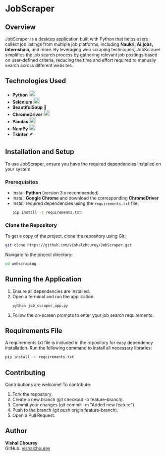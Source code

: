 # JobScraper

## Overview

JobScraper is a desktop application built with Python that helps users collect job listings from multiple job platforms, including **Naukri, Ai.jobs, Internshala**, and more. By leveraging web scraping techniques, JobScraper simplifies the job search process by gathering relevant job postings based on user-defined criteria, reducing the time and effort required to manually search across different websites.

## Technologies Used

- **Python** <img src="https://raw.githubusercontent.com/marwin1991/profile-technology-icons/refs/heads/main/icons/python.png" width="20" height="20">
- **Selenium** <img src="https://raw.githubusercontent.com/marwin1991/profile-technology-icons/refs/heads/main/icons/selenium.png" width="20" height="20">
- **BeautifulSoup** 🥣  
- **ChromeDriver** <img src="https://cdn.jsdelivr.net/gh/devicons/devicon/icons/chrome/chrome-original.svg" width="20" height="20">
- **Pandas** <img src="https://raw.githubusercontent.com/marwin1991/profile-technology-icons/refs/heads/main/icons/pandas.png" width="20" height="20">
- **NumPy** <img src="https://raw.githubusercontent.com/marwin1991/profile-technology-icons/refs/heads/main/icons/numpy.png" width="20" height="20">
- **Tkinter** 🪶

## Installation and Setup

To use JobScraper, ensure you have the required dependencies installed on your system.

### Prerequisites

- Install **Python** (version 3.x recommended)
- Install **Google Chrome** and download the corresponding **ChromeDriver**
- Install required dependencies using the `requirements.txt` file:
  ```bash
  pip install -r requirements.txt
  ```
### Clone the Repository
To get a copy of the project, clone the repository using Git:
```bash
git clone https://github.com/vishalchourey/JobScraper.git
```
Navigate to the project directory:
```bash
cd webscraping
```
## Running the Application
  1. Ensure all dependencies are installed.
  2. Open a terminal and run the application:
     ```bash
     python job_scraper_app.py
     ```
  3. Follow the on-screen prompts to enter your job search requirements.
## Requirements File
A requirements.txt file is included in the repository for easy dependency installation. Run the following command to install all necessary libraries:
```bash
pip install -r requirements.txt
```
## Contributing
Contributions are welcome! To contribute:

  1. Fork the repository.
  2. Create a new branch (git checkout -b feature-branch).
  3. Commit your changes (git commit -m "Added new feature").
  4. Push to the branch (git push origin feature-branch).
  5.  Open a Pull Request.
## Author

**Vishal Chourey**  
GitHub: [vishalchourey](https://github.com/vishalchourey)



